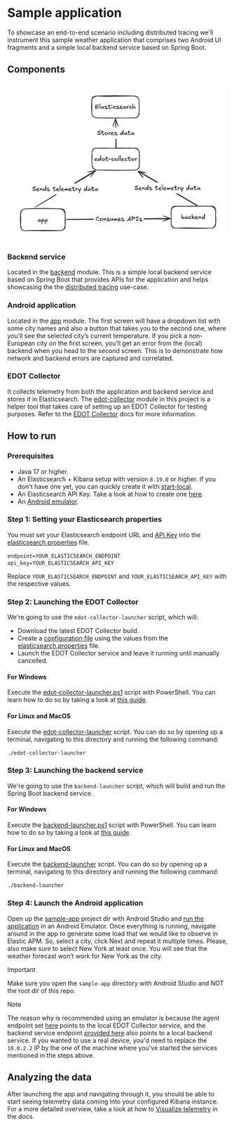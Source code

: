 # Sample application

To showcase an end-to-end scenario including distributed tracing we'll instrument this sample
weather application that comprises two Android UI fragments and a simple local backend
service based on Spring Boot.

## Components

![components](assets/components.png)

### Backend service

Located in the [backend](backend) module. This is a simple local backend service based on Spring
Boot that provides APIs for the application and helps showcasing the
the [distributed tracing](https://www.elastic.co/docs/reference/opentelemetry/edot-sdks/android#distributed-tracing)
use-case.

### Android application

Located in the [app](app) module. The first screen will have a dropdown list with some city names
and also a button that takes you to the second one, where you’ll see the selected city’s current
temperature. If you pick a non-European city on the first screen, you’ll get an error from the
(local) backend when you head to the second screen. This is to demonstrate how network and backend
errors are captured and correlated.

### EDOT Collector

It collects telemetry from both the application and backend service and stores it in Elasticsearch.
The [edot-collector](edot-collector) module in this project is a helper tool that takes care of
setting up an EDOT Collector for testing purposes. Refer to
the [EDOT Collector](https://www.elastic.co/docs/reference/opentelemetry/edot-collector/) docs for
more information.

## How to run

### Prerequisites

* Java 17 or higher.
* An Elasticsearch + Kibana setup with version `8.19.0` or higher. If you don't have one yet, you
  can
  quickly create it with [start-local](https://github.com/elastic/start-local/).
* An Elasticsearch API Key. Take a look at how to create
  one [here](https://www.elastic.co/docs/deploy-manage/api-keys/elasticsearch-api-keys#create-api-key).
* An [Android emulator](https://developer.android.com/studio/run/emulator#get-started).

### Step 1: Setting your Elasticsearch properties

You must set your Elasticsearch endpoint URL
and [API Key](https://www.elastic.co/docs/deploy-manage/api-keys/elasticsearch-api-keys#create-api-key)
into the [elasticsearch.properties](elasticsearch.properties) file.

```properties
endpoint=YOUR_ELASTICSEARCH_ENDPOINT
api_key=YOUR_ELASTICSEARCH_API_KEY
```

Replace `YOUR_ELASTICSEARCH_ENDPOINT` and `YOUR_ELASTICSEARCH_API_KEY` with the respective values.

### Step 2: Launching the EDOT Collector

We're going to use the `edot-collector-launcher` script, which will:

* Download the latest EDOT Collector build.
* Create
  a [configuration file](https://www.elastic.co/docs/reference/opentelemetry/edot-collector/config/default-config-standalone#gateway-mode)
  using the values from
  the [elasticsearch.properties](elasticsearch.properties) file.
* Launch the EDOT Collector service and leave it running until manually cancelled.

#### For Windows

Execute the [edot-collector-launcher.ps1](edot-collector-launcher.ps1) script with PowerShell. You
can
learn how to do so by taking a look
at [this guide](https://learn.microsoft.com/en-us/powershell/module/microsoft.powershell.core/about/about_scripts#how-to-run-a-script).

#### For Linux and MacOS

Execute the [edot-collector-launcher](edot-collector-launcher) script. You can do so by opening up
a terminal, navigating to this directory and running the following command:

```shell
./edot-collector-launcher
```

### Step 3: Launching the backend service

We're going to use the `backend-launcher` script, which will build and run the Spring Boot backend
service.

#### For Windows

Execute the [backend-launcher.ps1](backend-launcher.ps1) script with PowerShell. You
can learn how to do so by taking a look
at [this guide](https://learn.microsoft.com/en-us/powershell/module/microsoft.powershell.core/about/about_scripts#how-to-run-a-script).

#### For Linux and MacOS

Execute the [backend-launcher](backend-launcher) script. You can do so by opening up
a terminal, navigating to this directory and running the following command:

```shell
./backend-launcher
```

### Step 4: Launch the Android application

Open up the [sample-app](.) project dir with Android Studio
and [run the application](https://developer.android.com/studio/run) in
an Android Emulator. Once everything is running, navigate around in the app to generate
some load that we would like to observe in Elastic APM. So, select a city, click Next and repeat it
multiple times. Please, also make sure to select New York at least once. You will see that the
weather forecast won’t work for New York as the city.

> [!IMPORTANT]
> Make sure you open the `sample-app` directory with Android Studio and NOT the root dir of this
> repo.

> [!NOTE]
> The reason why is recommended using an emulator is because the agent
> endpoint
> set [here](app/src/main/java/co/elastic/otel/android/sample/MyApp.kt) points to the local EDOT
> Collector service, and the backend service
> endpoint [provided here](app/src/main/java/co/elastic/otel/android/sample/network/WeatherRestManager.kt)
> also points to a local backend service. If you wanted to use a real device, you'd need to replace
> the `10.0.2.2` IP by the one of the machine where you've started the services mentioned in the
> steps
> above.

## Analyzing the data

After launching the app and navigating through it, you should be able to start seeing telemetry data
coming into your configured Kibana instance. For a more detailed overview, take a look at how
to [Visualize telemetry](https://www.elastic.co/docs/reference/opentelemetry/edot-sdks/android/getting-started#visualize-telemetry)
in the docs.